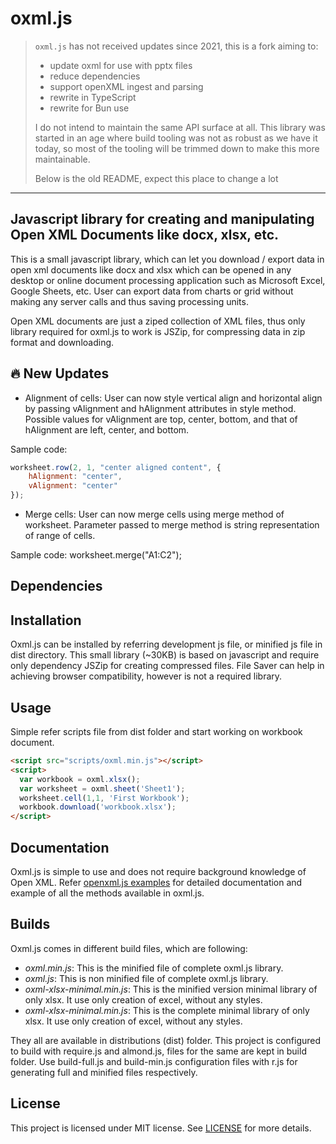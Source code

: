 # oxml.js


> `oxml.js` has not received updates since 2021, this is a fork aiming to:
> - update oxml for use with pptx files
> - reduce dependencies
> - support openXML ingest and parsing
> - rewrite in TypeScript
> - rewrite for Bun use
>
> I do not intend to maintain the same API surface at all. This library was started in an age where build tooling was not as robust as we have it today, so most of the tooling will be trimmed down to make this more maintainable.
>
> Below is the old README, expect this place to change a lot
>
---
<!-- [![License: MIT](https://img.shields.io/badge/License-MIT-yellow.svg)](https://opensource.org/licenses/MIT) [![Open Source Love](https://badges.frapsoft.com/os/v1/open-source.svg?v=102)](https://github.com/ellerbrock/open-source-badge/) [![contributions welcome](https://img.shields.io/badge/contributions-welcome-brightgreen.svg?style=flat)](https://github.com/jiteshkumawat/oxml.js/issues) [![Build Status](https://travis-ci.org/jiteshkumawat/oxml.js.svg?branch=master)](https://travis-ci.org/jiteshkumawat/oxml.js) -->

<!-- [![NPM Download Stats](https://nodei.co/npm/oxmljs.png?downloads=true)](https://www.npmjs.com/package/oxmljs) -->
## Javascript library for creating and manipulating Open XML Documents like docx, xlsx, etc.
This is a small javascript library, which can let you download / export data in open xml documents like docx and xlsx which can be opened in any desktop or online document processing application such as Microsoft Excel, Google Sheets, etc. User can export data from charts or grid without making any server calls and thus saving processing units.

Open XML documents are just a ziped collection of XML files, thus only library required for oxml.js to work is JSZip, for compressing data in zip format and downloading.

## :fire: New Updates
* Alignment of cells: User can now style vertical align and horizontal align by passing vAlignment and hAlignment attributes in style method. Possible values for vAlignment are top, center, bottom, and that of hAlignment are left, center, and bottom.

Sample code:
```javascript
worksheet.row(2, 1, "center aligned content", {
    hAlignment: "center",
    vAlignment: "center"
});
```
* Merge cells: User can now merge cells using merge method of worksheet. Parameter passed to merge method is string representation of range of cells.

Sample code:
            worksheet.merge("A1:C2");

## Dependencies

<!-- * [JSZIP](https://stuk.github.io/jszip/) -->
<!-- * [File Saver](https://github.com/eligrey/FileSaver.js/) -->
  <!-- *- But not required. oxml.js can work on modern browsers without File Saver. Please see browser supported section for more details.* -->

## Installation

Oxml.js can be installed by referring development js file, or minified js file in dist directory. This small library (~30KB) is based on javascript and require only dependency JSZip for creating compressed files. File Saver can help in achieving browser compatibility, however is not a required library.

## Usage

Simple refer scripts file from dist folder and start working on workbook document.

```html
<script src="scripts/oxml.min.js"></script>
<script>
  var workbook = oxml.xlsx();
  var worksheet = oxml.sheet('Sheet1');
  worksheet.cell(1,1, 'First Workbook');
  workbook.download('workbook.xlsx');
</script>
```

## Documentation

Oxml.js is simple to use and does not require background knowledge of Open XML. Refer [openxml.js examples](https://jiteshkumawat.github.io/oxml.js-examples/index.html)
for detailed documentation and example of all the methods available in oxml.js.

## Builds

Oxml.js comes in different build files, which are following:
* *oxml.min.js*: This is the minified file of complete oxml.js library.
* *oxml.js*: This is non minified file of complete oxml.js library.
* *oxml-xlsx-minimal.min.js*: This is the minified version minimal library of only xlsx. It use only creation of excel, without any styles.
* *oxml-xlsx-minimal.min.js*: This is the complete minimal library of only xlsx. It use only creation of excel, without any styles.

They all are available in distributions (dist) folder. This project is configured to build with require.js and almond.js, files for the same are kept in build folder. Use build-full.js and build-min.js configuration files with r.js for generating full and minified files respectively.

## License
This project is licensed under MIT license. See [LICENSE](https://github.com/jiteshkumawat/oxml.js/blob/master/LICENSE) for more details.

